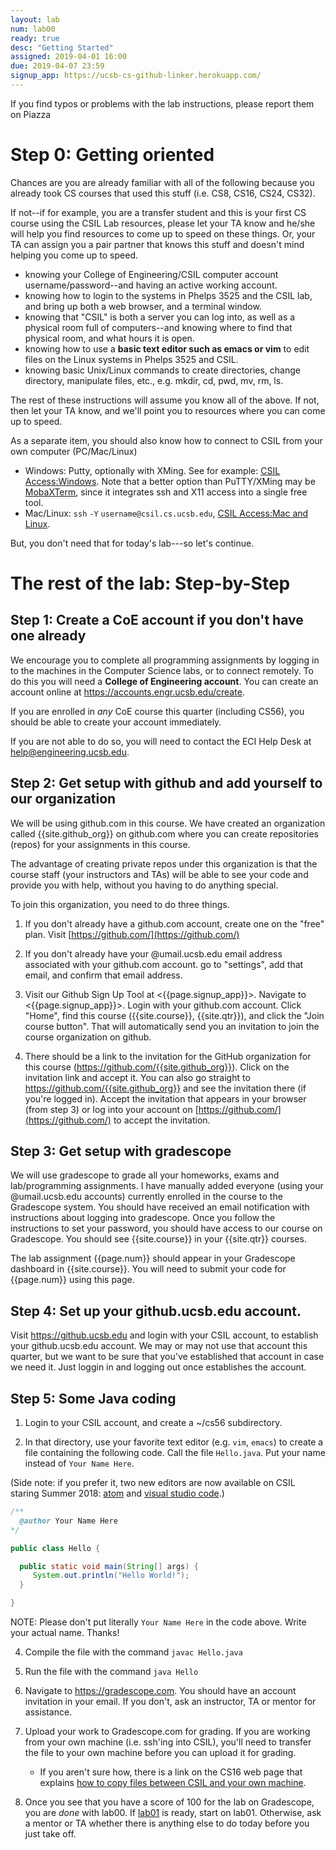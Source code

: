 ```yaml
---
layout: lab
num: lab00
ready: true
desc: "Getting Started"
assigned: 2019-04-01 16:00
due: 2019-04-07 23:59
signup_app: https://ucsb-cs-github-linker.herokuapp.com/
---
```


If you find typos or problems with the lab instructions, please report
them on Piazza

Step 0: Getting oriented
========================

Chances are you are already familiar with all of the following because
you already took CS courses that used this stuff (i.e. CS8, CS16,
CS24, CS32).

If not--if for example, you are a transfer student and this is your first 
CS course using the CSIL Lab resources, please let your TA know and he/she 
will help you find resources to come up to speed on these things. Or, your 
TA can assign you a pair partner that knows this stuff and doesn't mind 
helping you come up to speed.

-   knowing your College of Engineering/CSIL computer account username/password--and having an active working account.
-   knowing how to login to the systems in Phelps 3525 and the CSIL lab, and bring up both a web browser, and a terminal window.
-   knowing that "CSIL" is both a server you can log into, as well as a physical room full of computers--and knowing where to find that physical room, and what hours it is open.
-   knowing how to use a **basic text editor such as emacs or vim** to edit files on the Linux systems in Phelps 3525 and CSIL.
-   knowing basic Unix/Linux commands to create directories, change directory, manipulate files, etc., e.g. mkdir, cd, pwd, mv, rm, ls.

The rest of these instructions will assume you know all of the
above. If not, then let your TA know, and we'll point you to resources
where you can come up to speed.

As a separate item, you should also know how to connect to CSIL from your own computer (PC/Mac/Linux)

-   Windows: Putty, optionally with XMing. See for example: [CSIL Access:Windows](https://foo.cs.ucsb.edu/56wiki/index.php/CSIL_Access:Windows).   Note that a better option than PuTTY/XMing may be [MobaXTerm](http://mobaxterm.mobatek.net/), since it integrates ssh and X11 access into a single free tool.
-   Mac/Linux: `ssh` `-Y` `username@csil.cs.ucsb.edu`, [CSIL Access:Mac and Linux](https://foo.cs.ucsb.edu/56wiki/index.php/CSIL_Access:Mac_and_Linux).

But, you don't need that for today's lab---so let's continue.

The rest of the lab: Step-by-Step
=================================

## Step 1: Create a CoE account if you don't have one already

We encourage you to complete all programming assignments by logging in
to the machines in the Computer Science labs, or to connect
remotely. To do this you will need a **College of Engineering
account**. You can create an account online at
<https://accounts.engr.ucsb.edu/create>.

If you are enrolled in <i>any</i> CoE course this quarter (including CS56), you
should be able to create your account immediately.

If you are not able to do so, you will need to contact the ECI Help Desk at <a href="mailto:help@engineering.ucsb.edu">help@engineering.ucsb.edu</a>.

## Step 2: Get setup with github and add yourself to our organization

We will be using github.com in this course. We have created an
organization called {{site.github_org}} on github.com where you can
create repositories (repos) for your assignments in this course.

The advantage of creating private repos under this organization is
that the course staff (your instructors and TAs) will be able to see
your code and provide you with help, without you having to do anything
special.

To join this organization, you need to do three things.

1. If you don't already have a github.com account, create one on the
"free" plan. Visit [https://github.com/](https://github.com/)

2. If you don't already have your @umail.ucsb.edu email address
associated with your github.com account. go to "settings", add that
email, and confirm that email address.

3. Visit our Github Sign Up Tool at <{{page.signup_app}}>.   Navigate to <{{page.signup_app}}>.  Login with your github.com account. Click "Home", find this course ({{site.course}}, {{site.qtr}}), and click the "Join course button".   That will automatically send you an invitation to join the course organization on github.

4. There should be a link to the invitation for the GitHub organization for this course (<https://github.com/{{site.github_org}}>). Click on the invitation link and accept it. You can also go straight to <https://github.com/{{site.github_org}}> and see the invitation there (if you're logged in). Accept the invitation that appears in your browser (from step 3) or log into your account on [https://github.com/](https://github.com/) to accept the invitation.

## Step 3: Get setup with gradescope

We will use gradescope to grade all your homeworks, exams and lab/programming assignments. I have manually added everyone (using your @umail.ucsb.edu accounts) currently enrolled in the course to the Gradescope system. You should have received an email notification with instructions about logging into gradescope. Once you follow the instructions to set your password, you should have access to our course on Gradescope. You should see {{site.course}} in your {{site.qtr}} courses.

The lab assignment {{page.num}} should appear in your Gradescope dashboard in {{site.course}}. You will need to submit your code for {{page.num}} using this page.

## Step 4: Set up your github.ucsb.edu account.
    
Visit <https://github.ucsb.edu> and login with your CSIL account, to establish your github.ucsb.edu account.   We may or may not use that account this quarter, but we want to be sure that you've established that account in case we need it.  Just loggin in and logging out once establishes the account.

## Step 5: Some Java coding

1.   Login to your CSIL account, and create a ~/cs56 subdirectory.

2.   In that directory, use your favorite text editor (e.g. `vim`, `emacs`) to create a file containing
   the following code.  Call the file `Hello.java`.  Put your name instead of `Your Name Here`.

   (Side note: if you prefer it, two new editors are now available on CSIL staring Summer 2018: [atom](https://ucsb-cs16.github.io/topics/atom/) and [visual studio code](https://ucsb-cs16.github.io/topics/code/).)

   ```java
   /**
     @author Your Name Here
   */

   public class Hello {

     public static void main(String[] args) {
        System.out.println("Hello World!");
     }

   }
   ```

   NOTE: Please don't put literally `Your Name Here` in the code above.  Write your actual name.  Thanks!

   4. Compile the file with the command `javac Hello.java`

   5. Run the file with the command `java Hello`

   6. Navigate to <https://gradescope.com>.   You should have an account invitation in your email.  If you don't, ask an instructor, TA or mentor for assistance.

   7. Upload your work to Gradescope.com for grading. If you are working from your own machine (i.e. ssh'ing into CSIL), you'll need to transfer the file to your own machine before you can upload it for grading.    
      * If you aren't sure how, there is a link on the CS16 web page that explains [how to copy files between CSIL and your own machine](https://ucsb-cs16.github.io/topics/csil_copying_files/).

   8. Once you see that you have a score of 100 for the lab on Gradescope, you are *done* with lab00.   If [lab01](/labs/lab01/) is ready, start on lab01.  Otherwise, ask a mentor or TA whether there is anything else to do today before you just take off.
   

